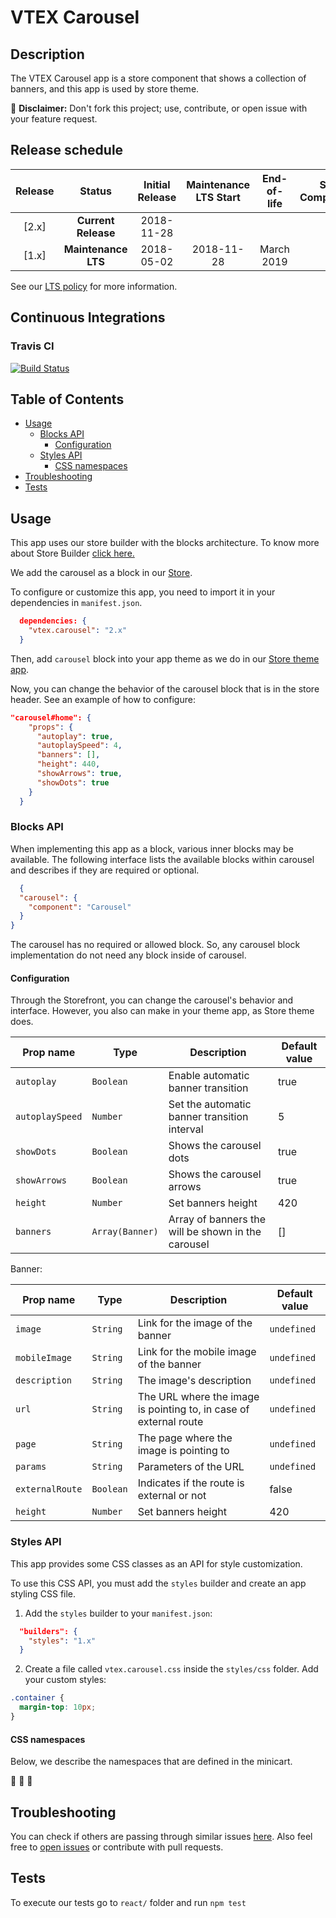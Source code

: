 # VTEX Carousel

## Description

The VTEX Carousel app is a store component that shows a collection of banners, and this app is used by store theme.

:loudspeaker: **Disclaimer:** Don't fork this project; use, contribute, or open issue with your feature request.

## Release schedule
| Release  | Status              | Initial Release | Maintenance LTS Start | End-of-life | Store Compatibility
| :--:     | :---:               |  :---:          | :---:                 | :---:       | :---: 
| [2.x]    | **Current Release** |  2018-11-28     |                       |             | 2.x
| [1.x]    | **Maintenance LTS** |  2018-05-02     | 2018-11-28            | March 2019  | 1.x

See our [LTS policy](https://github.com/vtex-apps/awesome-io#lts-policy) for more information.


## Continuous Integrations 

### Travis CI 
[![Build Status](https://travis-ci.org/vtex-apps/carousel.svg?branch=master)](https://travis-ci.org/vtex-apps/carousel)

## Table of Contents
- [Usage](#usage)
  - [Blocks API](#blocks-api)
    - [Configuration](#configuration)
  - [Styles API](#styles-api)
    - [CSS namespaces](#css-namespaces)
- [Troubleshooting](#troubleshooting)
- [Tests](#tests)

## Usage

This app uses our store builder with the blocks architecture. To know more about Store Builder [click here.](https://help.vtex.com/en/tutorial/understanding-storebuilder-and-stylesbuilder#structuring-and-configuring-our-store-with-object-object)

We add the carousel as a block in our [Store](https://github.com/vtex-apps/store/blob/2462b6506cb2af86ba2e0931e08dca4783e66cfb/store/interfaces.json).

To configure or customize this app, you need to import it in your dependencies in `manifest.json`.

```json
  dependencies: {
    "vtex.carousel": "2.x"
  }
```

Then, add `carousel` block into your app theme as we do in our [Store theme app](https://github.com/vtex-apps/store-theme/blob/master/store/blocks.json). 

Now, you can change the behavior of the carousel block that is in the store header. See an example of how to configure: 

```json
"carousel#home": {
    "props": {
      "autoplay": true,
      "autoplaySpeed": 4,
      "banners": [],
      "height": 440,
      "showArrows": true,
      "showDots": true
    }
  }
```

### Blocks API

When implementing this app as a block, various inner blocks may be available. The following interface lists the available blocks within carousel and describes if they are required or optional.

```json
  {
  "carousel": {
    "component": "Carousel"
  }
}
```
The carousel has no required or allowed block. So, any carousel block implementation do not need any block inside of carousel.

#### Configuration 

Through the Storefront, you can change the carousel's behavior and interface. However, you also can make in your theme app, as Store theme does.

| Prop name          | Type       | Description                                                                 | Default value |
| ------------------ | ---------- | --------------------------------------------------------------------------- | ---|
| `autoplay`                  | `Boolean`      | Enable automatic banner transition                                 | true |
| `autoplaySpeed`             | `Number`       | Set the automatic banner transition interval                       | 5 |
| `showDots`                  | `Boolean`      | Shows the carousel dots                                            | true |
| `showArrows`                | `Boolean`      | Shows the carousel arrows                                          | true |
| `height`                    | `Number`       | Set banners height                                                 | 420 |
| `banners`                   | `Array(Banner)`| Array of banners the will be shown in the carousel                 | [] |

Banner:

| Prop name          | Type       | Description                                                                 | Default value |
| ------------------ | ---------- | --------------------------------------------------------------------------- | --- |
| `image`                     | `String`      | Link for the image of the banner                                   | `undefined` |
| `mobileImage`               | `String`      | Link for the mobile image of the banner                            | `undefined` |
| `description`               | `String`      | The image's description                                            | `undefined` |
| `url`                       | `String`      | The URL where the image is pointing to, in case of external route  | `undefined` |
| `page`                      | `String`      | The page where the image is pointing to                            | `undefined` |
| `params`                    | `String`      | Parameters of the URL                                              | `undefined` |
| `externalRoute`             | `Boolean`     | Indicates if the route is external or not                          | false |
| `height`                    | `Number`       | Set banners height                                                 | 420 |

### Styles API

This app provides some CSS classes as an API for style customization.

To use this CSS API, you must add the `styles` builder and create an app styling CSS file.

1. Add the `styles` builder to your `manifest.json`:

```json
  "builders": {
    "styles": "1.x"
  }
```

2. Create a file called `vtex.carousel.css` inside the `styles/css` folder. Add your custom styles:

```css
.container {
  margin-top: 10px;
}
```

#### CSS namespaces
Below, we describe the namespaces that are defined in the minicart.

:construction: :construction: :construction:

## Troubleshooting

You can check if others are passing through similar issues [here](https://github.com/vtex-apps/carousel/issues). Also feel free to [open issues](https://github.com/vtex-apps/carousel/issues/new) or contribute with pull requests.

## Tests
To execute our tests go to `react/` folder and run `npm test` 